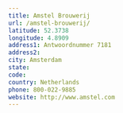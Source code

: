 ```yaml
---
title: Amstel Brouwerij
url: /amstel-brouwerij/
latitude: 52.3738
longitude: 4.8909
address1: Antwoordnummer 7181
address2: 
city: Amsterdam
state: 
code: 
country: Netherlands
phone: 800-022-9885
website: http://www.amstel.com
---
```


